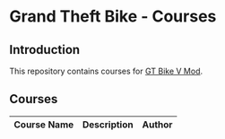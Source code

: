 # Grand Theft Bike - Courses

## Introduction 
This repository contains courses for [GT Bike V Mod](https://de.gta5-mods.com/scripts/gt-bike-v).

## Courses

| Course Name | Description | Author |
| :---------- | :---------- | :----- |